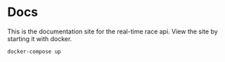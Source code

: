 # Docs
This is the documentation site for the real-time race api. View the site by starting it with docker.

```bash
docker-compose up
```